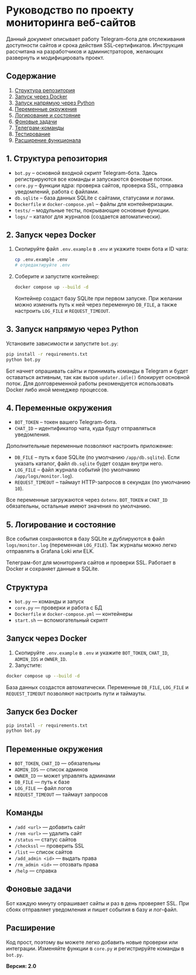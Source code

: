 # Руководство по проекту мониторинга веб-сайтов

Данный документ описывает работу Telegram-бота для отслеживания доступности
сайтов и срока действия SSL‑сертификатов. Инструкция рассчитана на разработчиков
и администраторов, желающих развернуть и модифицировать проект.

## Содержание

1. [Структура репозитория](#structure)
2. [Запуск через Docker](#docker)
3. [Запуск напрямую через Python](#python-run)
4. [Переменные окружения](#env)
5. [Логирование и состояние](#logging)
6. [Фоновые задачи](#background)
7. [Телеграм-команды](#commands)
8. [Тестирование](#tests)
9. [Расширение функционала](#extend)

<a name="structure"></a>
## 1. Структура репозитория

- `bot.py` – основной входной скрипт Telegram-бота. Здесь регистрируются все
  команды и запускаются фоновые потоки.
- `core.py` – функции ядра: проверка сайтов, проверка SSL, отправка
  уведомлений, работа с файлами.
- `db.sqlite` – база данных SQLite с сайтами, статусами и логами.
- `Dockerfile` и `docker-compose.yml` – файлы для контейнеризации.
- `tests/` – модульные тесты, покрывающие основные функции.
- `logs/` – каталог для журналов (создается автоматически).

<a name="docker"></a>
## 2. Запуск через Docker

1. Скопируйте файл `.env.example` в `.env` и укажите токен бота и ID чата:
   ```bash
   cp .env.example .env
   # отредактируйте .env
   ```

2. Соберите и запустите контейнер:
   ```bash
   docker compose up --build -d
   ```
    Контейнер создаст базу SQLite при первом запуске. При желании можно изменить
    путь к ней через переменную `DB_FILE`, а также настроить `LOG_FILE` и
    `REQUEST_TIMEOUT`.

<a name="python-run"></a>
## 3. Запуск напрямую через Python

Установите зависимости и запустите `bot.py`:
```bash
pip install -r requirements.txt
python bot.py
```
Бот начнет опрашивать сайты и принимать команды в Telegram и будет оставаться
активным, так как вызов `updater.idle()` блокирует основной поток. Для
долговременной работы рекомендуется использовать Docker либо иной менеджер
процессов.

<a name="env"></a>
## 4. Переменные окружения

- `BOT_TOKEN` – токен вашего Telegram-бота.
- `CHAT_ID` – идентификатор чата, куда будут отправляться уведомления.

Дополнительные переменные позволяют настроить приложение:

- `DB_FILE` – путь к базе SQLite (по умолчанию `/app/db.sqlite`). Если указать
  каталог, файл `db.sqlite` будет создан внутри него.
- `LOG_FILE` – файл журнала событий (по умолчанию `/app/logs/monitor.log`).
- `REQUEST_TIMEOUT` – таймаут HTTP-запросов в секундах (по умолчанию `10`).

Все переменные загружаются через `dotenv`. `BOT_TOKEN` и `CHAT_ID` обязательны,
остальные имеют значения по умолчанию.

<a name="logging"></a>
## 5. Логирование и состояние

Все события сохраняются в базу SQLite и дублируются в файл `logs/monitor.log`
(переменная `LOG_FILE`). Так журналы можно легко отправлять в Grafana Loki или
ELK.

Телеграм-бот для мониторинга сайтов и проверки SSL. Работает в Docker и сохраняет данные в SQLite.

## Структура

- `bot.py` — команды и запуск
- `core.py` — проверки и работа с БД
- `Dockerfile` и `docker-compose.yml` — контейнеры
- `start.sh` — вспомогательный скрипт

## Запуск через Docker

1. Скопируйте `.env.example` в `.env` и укажите `BOT_TOKEN`, `CHAT_ID`, `ADMIN_IDS` и `OWNER_ID`.
2. Запустите:

```bash
docker compose up --build -d
```

База данных создастся автоматически. Переменные `DB_FILE`, `LOG_FILE` и `REQUEST_TIMEOUT` позволяют настроить пути и таймауты.

## Запуск без Docker

```bash
pip install -r requirements.txt
python bot.py
```

## Переменные окружения

- `BOT_TOKEN`, `CHAT_ID` — обязательны
- `ADMIN_IDS` — список админов
- `OWNER_ID` — может управлять админами
- `DB_FILE` — путь к базе
- `LOG_FILE` — файл логов
- `REQUEST_TIMEOUT` — таймаут запросов

## Команды

- `/add <url>` — добавить сайт
- `/rem <url>` — удалить сайт
- `/status` — статус сайтов
- `/checkssl` — проверить SSL
- `/list` — список сайтов
- `/add_admin <id>` — выдать права
- `/rm_admin <id>` — отозвать права
- `/help` — справка

## Фоновые задачи

Бот каждую минуту опрашивает сайты и раз в день проверяет SSL. При сбоях отправляет уведомления и пишет события в базу и лог-файл.

## Расширение

Код прост, поэтому вы можете легко добавить новые проверки или интеграции. Изменяйте функции в `core.py` и регистрируйте команды в `bot.py`.

**Версия: 2.0**
